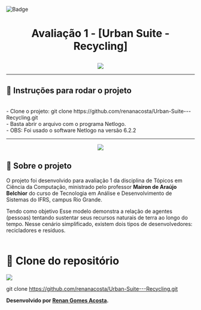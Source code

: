 ![Badge](https://img.shields.io/badge/Avaliação_1-Tópicos_em_ciência_da_computação-%237159c1?style=for-the-badge&logo=ghost)

# <p align="center">**Avaliação 1 - [Urban Suite - Recycling]**</p>

<p align="center">
<img src="https://user-images.githubusercontent.com/36648528/201789158-4a23bc64-3f87-498b-898f-db34f5cb14f9.png">
</p>

---

## 🚀 **Instruções para rodar o projeto**
<br>
- Clone o projeto: git clone https://github.com/renanacosta/Urban-Suite---Recycling.git<br>
- Basta abrir o arquivo com o programa Netlogo.<br>
- OBS: Foi usado o software Netlogo na versão 6.2.2<br>

---

<p align="center">
<img src="https://user-images.githubusercontent.com/36648528/201790315-b8553b10-276f-4adb-8e42-c93b17b1b861.png">
</p>

## 📖 Sobre o projeto

O projeto foi desenvolvido para avaliação 1 da disciplina de Tópicos em Ciência da Computação, ministrado pelo professor **Mairon de Araújo Belchior** do curso de Tecnologia em Análise e Desenvolvimento de Sistemas do IFRS, campus Rio Grande.

Tendo como objetivo Esse modelo demonstra a relação de agentes (pessoas) tentando sustentar seus recursos naturais de terra ao longo do tempo. Nesse cenário simplificado, existem dois tipos de desenvolvedores: recicladores e resíduos.<br>
<br>
# 💾 Clone do repositório

<img src="https://img.shields.io/badge/GitHub-100000?style=for-the-badge&logo=github&logoColor=white">

git clone https://github.com/renanacosta/Urban-Suite---Recycling.git

**Desenvolvido por [Renan Gomes Acosta](https://github.com/renanacosta).**
